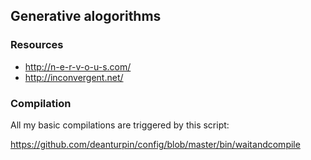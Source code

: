 ## Generative alogorithms

### Resources
- http://n-e-r-v-o-u-s.com/
- http://inconvergent.net/

### Compilation
All my basic compilations are triggered by this script:

https://github.com/deanturpin/config/blob/master/bin/waitandcompile

